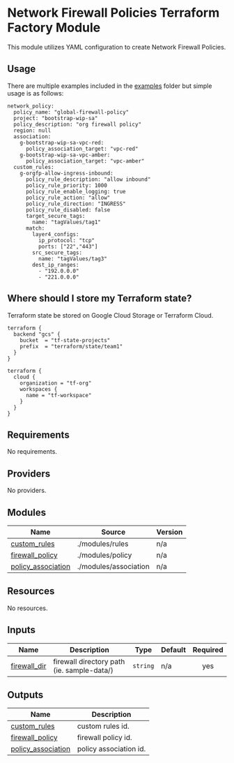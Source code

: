 # Network Firewall Policies Terraform Factory Module
This module utilizes YAML configuration to create Network Firewall Policies.

## Usage
There are multiple examples included in the [examples](./examples/) folder but simple usage is as follows:

```
network_policy:
  policy_name: "global-firewall-policy"
  project: "bootstrap-wip-sa"
  policy_description: "org firewall policy"
  region: null
  association:
    g-bootstrap-wip-sa-vpc-red:
      policy_association_target: "vpc-red"
    g-bootstrap-wip-sa-vpc-amber:
      policy_association_target: "vpc-amber"
  custom_rules:
    g-orgfp-allow-ingress-inbound:
      policy_rule_description: "allow inbound"
      policy_rule_priority: 1000
      policy_rule_enable_logging: true
      policy_rule_action: "allow"
      policy_rule_direction: "INGRESS"
      policy_rule_disabled: false
      target_secure_tags:
        name: "tagValues/tag1"
      match:
        layer4_configs:
          ip_protocol: "tcp"
          ports: ["22","443"]
        src_secure_tags: 
          name: "tagValues/tag3"
        dest_ip_ranges:
          - "192.0.0.0"
          - "221.0.0.0"
```
## Where should I store my Terraform state?

Terraform state be stored on Google Cloud Storage or Terraform Cloud.

```hcl
terraform {
  backend "gcs" {
    bucket  = "tf-state-projects"
    prefix  = "terraform/state/team1"
  }
}

terraform {
  cloud {
    organization = "tf-org"
    workspaces {
      name = "tf-workspace"
    }
  }
}

```

<!-- BEGIN_TF_DOCS -->
## Requirements

No requirements.

## Providers

No providers.

## Modules

| Name | Source | Version |
|------|--------|---------|
| <a name="module_custom_rules"></a> [custom\_rules](#module\_custom\_rules) | ./modules/rules | n/a |
| <a name="module_firewall_policy"></a> [firewall\_policy](#module\_firewall\_policy) | ./modules/policy | n/a |
| <a name="module_policy_association"></a> [policy\_association](#module\_policy\_association) | ./modules/association | n/a |

## Resources

No resources.

## Inputs

| Name | Description | Type | Default | Required |
|------|-------------|------|---------|:--------:|
| <a name="input_firewall_dir"></a> [firewall\_dir](#input\_firewall\_dir) | firewall directory path (ie. sample-data/) | `string` | n/a | yes |

## Outputs

| Name | Description |
|------|-------------|
| <a name="output_custom_rules"></a> [custom\_rules](#output\_custom\_rules) | custom rules id. |
| <a name="output_firewall_policy"></a> [firewall\_policy](#output\_firewall\_policy) | firewall policy id. |
| <a name="output_policy_association"></a> [policy\_association](#output\_policy\_association) | policy association id. |
<!-- END_TF_DOCS -->